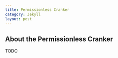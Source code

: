 ```yaml
---
title: Permissionless Cranker
category: Jekyll
layout: post
---
```


## About the Permissionless Cranker

TODO
